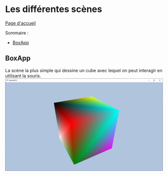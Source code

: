 # Les différentes scènes

[Page d'accueil](README.md)

Sommaire : 
- [BoxApp](BoxApp.md)

## BoxApp
La scène la plus simple qui dessine un cube avec lequel on peut interagir en utilisant la souris.
![BoxApp](/Doc/Imgs/BoxAppScene.png)